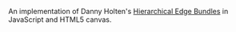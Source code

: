 An implementation of Danny Holten's [Hierarchical Edge
Bundles](http://www.win.tue.nl/~dholten/papers/bundles_infovis.pdf) in
JavaScript and HTML5 canvas.
